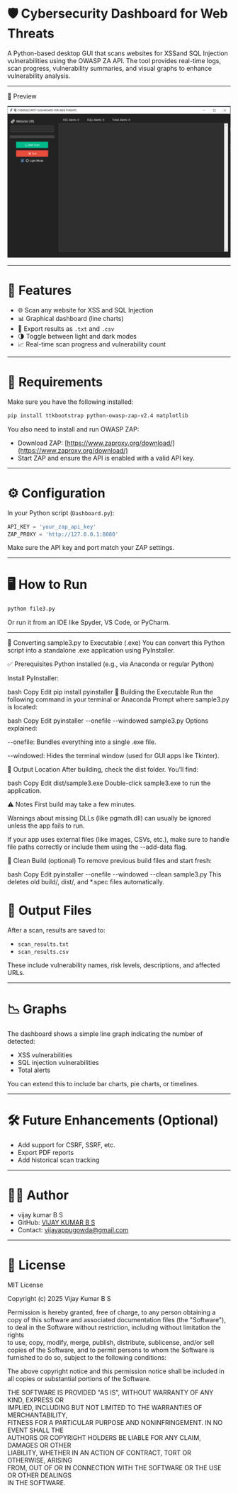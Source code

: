 
# 🛡️ Cybersecurity Dashboard for Web Threats

A Python-based desktop GUI that scans websites for XSSand SQL Injection vulnerabilities using the OWASP ZA API. The tool provides real-time logs, scan progress, vulnerability summaries, and visual graphs to enhance vulnerability analysis.

---

📸 Preview

![alt text](image-1.png)

---

# 🚀 Features

- 🌐 Scan any website for XSS and SQL Injection
- 📊 Graphical dashboard (line charts)
- 📝 Export results as `.txt` and `.csv`
- 🌗 Toggle between light and dark modes
- 📈 Real-time scan progress and vulnerability count

---

 # 🔧 Requirements

Make sure you have the following installed:

```bash
pip install ttkbootstrap python-owasp-zap-v2.4 matplotlib
```

You also need to install and run OWASP ZAP:

- Download ZAP: [https://www.zaproxy.org/download/](https://www.zaproxy.org/download/)
- Start ZAP and ensure the API is enabled with a valid API key.

---
# ⚙️ Configuration

In your Python script (`Dashboard.py`):

```python
API_KEY = 'your_zap_api_key'
ZAP_PROXY = 'http://127.0.0.1:8080'
```

Make sure the API key and port match your ZAP settings.

---

# 🖥️ How to Run

```bash
python file3.py
```

Or run it from an IDE like Spyder, VS Code, or PyCharm.

---

🔧 Converting sample3.py to Executable (.exe)
You can convert this Python script into a standalone .exe application using PyInstaller.

✅ Prerequisites
Python installed (e.g., via Anaconda or regular Python)

Install PyInstaller:

bash
Copy
Edit
pip install pyinstaller
🚀 Building the Executable
Run the following command in your terminal or Anaconda Prompt where sample3.py is located:

bash
Copy
Edit
pyinstaller --onefile --windowed sample3.py
Options explained:

--onefile: Bundles everything into a single .exe file.

--windowed: Hides the terminal window (used for GUI apps like Tkinter).

📁 Output Location
After building, check the dist folder. You’ll find:

bash
Copy
Edit
dist/sample3.exe
Double-click sample3.exe to run the application.

⚠️ Notes
First build may take a few minutes.

Warnings about missing DLLs (like pgmath.dll) can usually be ignored unless the app fails to run.

If your app uses external files (like images, CSVs, etc.), make sure to handle file paths correctly or include them using the --add-data flag.

🧹 Clean Build (optional)
To remove previous build files and start fresh:

bash
Copy
Edit
pyinstaller --onefile --windowed --clean sample3.py
This deletes old build/, dist/, and *.spec files automatically.

# 📁 Output Files

After a scan, results are saved to:

- `scan_results.txt`
- `scan_results.csv`

These include vulnerability names, risk levels, descriptions, and affected URLs.

---
 # 📉 Graphs

The dashboard shows a simple line graph indicating the number of detected:
- XSS vulnerabilities
- SQL injection vulnerabilities
- Total alerts

You can extend this to include bar charts, pie charts, or timelines.

---

# 🛠 Future Enhancements (Optional)

- Add support for CSRF, SSRF, etc.
- Export PDF reports
- Add historical scan tracking

---

# 🧑‍💻 Author

- vijay kumar B S
- GitHub: [VIJAY KUMAR B S](https://github.com/vijayappugowda?tab=repositories)
- Contact: vijayappugowda@gmail.com

---

# 📜 License

MIT License

Copyright (c) 2025 Vijay Kumar B S

Permission is hereby granted, free of charge, to any person obtaining a copy
of this software and associated documentation files (the "Software"), to deal
in the Software without restriction, including without limitation the rights  
to use, copy, modify, merge, publish, distribute, sublicense, and/or sell  
copies of the Software, and to permit persons to whom the Software is  
furnished to do so, subject to the following conditions:

The above copyright notice and this permission notice shall be included in  
all copies or substantial portions of the Software.

THE SOFTWARE IS PROVIDED "AS IS", WITHOUT WARRANTY OF ANY KIND, EXPRESS OR  
IMPLIED, INCLUDING BUT NOT LIMITED TO THE WARRANTIES OF MERCHANTABILITY,  
FITNESS FOR A PARTICULAR PURPOSE AND NONINFRINGEMENT. IN NO EVENT SHALL THE  
AUTHORS OR COPYRIGHT HOLDERS BE LIABLE FOR ANY CLAIM, DAMAGES OR OTHER  
LIABILITY, WHETHER IN AN ACTION OF CONTRACT, TORT OR OTHERWISE, ARISING  
FROM, OUT OF OR IN CONNECTION WITH THE SOFTWARE OR THE USE OR OTHER DEALINGS  
IN THE SOFTWARE.

